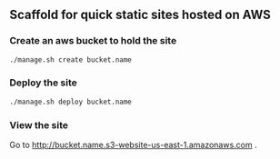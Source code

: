## Scaffold for quick static sites hosted on AWS

### Create an aws bucket to hold the site

```bash
./manage.sh create bucket.name
```

### Deploy the site

```bash
./manage.sh deploy bucket.name
```

### View the site

Go to http://bucket.name.s3-website-us-east-1.amazonaws.com .
